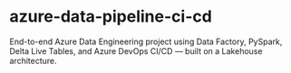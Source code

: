 # azure-data-pipeline-ci-cd
End-to-end Azure Data Engineering project using Data Factory, PySpark, Delta Live Tables, and Azure DevOps CI/CD — built on a Lakehouse architecture.
